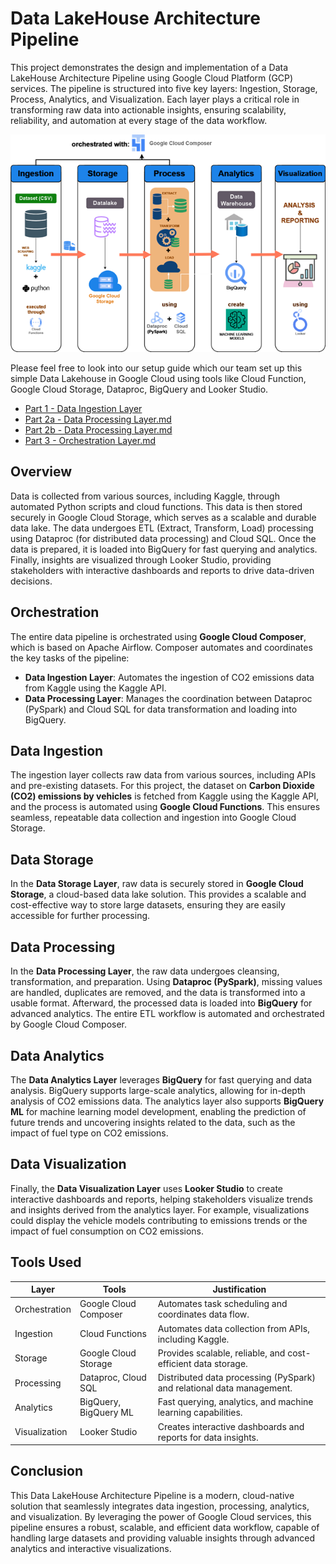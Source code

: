 # Data LakeHouse Architecture Pipeline

This project demonstrates the design and implementation of a Data LakeHouse Architecture Pipeline using Google Cloud Platform (GCP) services. The pipeline is structured into five key layers: Ingestion, Storage, Process, Analytics, and Visualization. Each layer plays a critical role in transforming raw data into actionable insights, ensuring scalability, reliability, and automation at every stage of the data workflow.

![](/images/data-pipeline-architecture.png)


Please feel free to look into our setup guide which our team set up this simple Data Lakehouse in Google Cloud using tools like Cloud Function, Google Cloud Storage, Dataproc, BigQuery and Looker Studio.
- [Part 1 - Data Ingestion Layer](/setup_docs/Part%201%20-%20Data%20Ingestion%20Layer.md)
- [Part 2a - Data Processing Layer.md](/setup_docs/Part%202a%20-%20Data%20Processing%20Layer.md)
- [Part 2b - Data Processing Layer.md](/setup_docs/Part%202b%20-%20Data%20Processing%20Layer.md)
- [Part 3 - Orchestration Layer.md](/setup_docs/Part%203%20-%20Orchestration%20Layer.md)

## Overview

Data is collected from various sources, including Kaggle, through automated Python scripts and cloud functions. This data is then stored securely in Google Cloud Storage, which serves as a scalable and durable data lake. The data undergoes ETL (Extract, Transform, Load) processing using Dataproc (for distributed data processing) and Cloud SQL. Once the data is prepared, it is loaded into BigQuery for fast querying and analytics. Finally, insights are visualized through Looker Studio, providing stakeholders with interactive dashboards and reports to drive data-driven decisions.

## Orchestration

The entire data pipeline is orchestrated using **Google Cloud Composer**, which is based on Apache Airflow. Composer automates and coordinates the key tasks of the pipeline:
- **Data Ingestion Layer**: Automates the ingestion of CO2 emissions data from Kaggle using the Kaggle API.
- **Data Processing Layer**: Manages the coordination between Dataproc (PySpark) and Cloud SQL for data transformation and loading into BigQuery.

## Data Ingestion

The ingestion layer collects raw data from various sources, including APIs and pre-existing datasets. For this project, the dataset on **Carbon Dioxide (CO2) emissions by vehicles** is fetched from Kaggle using the Kaggle API, and the process is automated using **Google Cloud Functions**. This ensures seamless, repeatable data collection and ingestion into Google Cloud Storage.

## Data Storage

In the **Data Storage Layer**, raw data is securely stored in **Google Cloud Storage**, a cloud-based data lake solution. This provides a scalable and cost-effective way to store large datasets, ensuring they are easily accessible for further processing.

## Data Processing

In the **Data Processing Layer**, the raw data undergoes cleansing, transformation, and preparation. Using **Dataproc (PySpark)**, missing values are handled, duplicates are removed, and the data is transformed into a usable format. Afterward, the processed data is loaded into **BigQuery** for advanced analytics. The entire ETL workflow is automated and orchestrated by Google Cloud Composer.

## Data Analytics

The **Data Analytics Layer** leverages **BigQuery** for fast querying and data analysis. BigQuery supports large-scale analytics, allowing for in-depth analysis of CO2 emissions data. The analytics layer also supports **BigQuery ML** for machine learning model development, enabling the prediction of future trends and uncovering insights related to the data, such as the impact of fuel type on CO2 emissions.

## Data Visualization

Finally, the **Data Visualization Layer** uses **Looker Studio** to create interactive dashboards and reports, helping stakeholders visualize trends and insights derived from the analytics layer. For example, visualizations could display the vehicle models contributing to emissions trends or the impact of fuel consumption on CO2 emissions.

## Tools Used

| **Layer**         | **Tools**                 | **Justification**                                               |
|-------------------|---------------------------|-----------------------------------------------------------------|
| Orchestration     | Google Cloud Composer     | Automates task scheduling and coordinates data flow.            |
| Ingestion         | Cloud Functions           | Automates data collection from APIs, including Kaggle.           |
| Storage           | Google Cloud Storage      | Provides scalable, reliable, and cost-efficient data storage.   |
| Processing        | Dataproc, Cloud SQL       | Distributed data processing (PySpark) and relational data management. |
| Analytics         | BigQuery, BigQuery ML     | Fast querying, analytics, and machine learning capabilities.    |
| Visualization     | Looker Studio             | Creates interactive dashboards and reports for data insights.   |

## Conclusion

This Data LakeHouse Architecture Pipeline is a modern, cloud-native solution that seamlessly integrates data ingestion, processing, analytics, and visualization. By leveraging the power of Google Cloud services, this pipeline ensures a robust, scalable, and efficient data workflow, capable of handling large datasets and providing valuable insights through advanced analytics and interactive visualizations.
